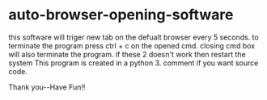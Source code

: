 # auto-browser-opening-software
this software will triger new tab on the defualt browser every 5 seconds.
to terminate the program press ctrl + c on the opened cmd.
closing cmd box will also terminate the program.
if these 2 doesn't work then restart the system
This program is created in a python 3. comment if you want source code.

Thank you--Have Fun!!
